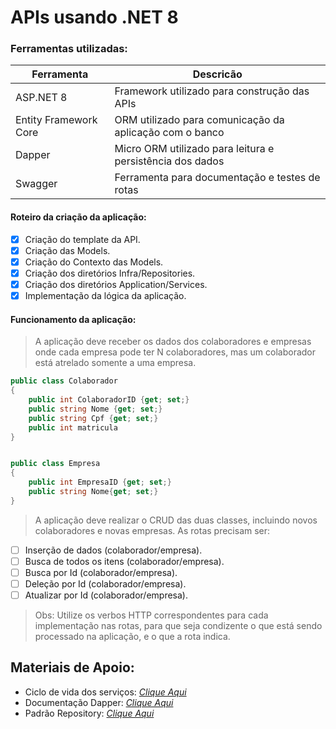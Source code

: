 # APIs usando .NET 8

### Ferramentas utilizadas:

|Ferramenta | Descricão |
|-----------|-----------|
|ASP.NET 8  | Framework utilizado para construção das APIs|
|Entity Framework Core | ORM utilizado para comunicação da aplicação com o banco|
|Dapper | Micro ORM utilizado para leitura e persistência dos dados|
|Swagger | Ferramenta para documentação e testes de rotas| 

#### Roteiro da criação da aplicação:
- [x] Criação do template da API.
- [X] Criação das Models.
- [X] Criação do Contexto das Models.
- [X] Criação dos diretórios Infra/Repositories.
- [X] Criação dos diretórios Application/Services.
- [X] Implementação da lógica da aplicação.
  
#### Funcionamento da aplicação:

> A aplicação deve receber os dados dos colaboradores e empresas onde cada empresa pode ter N colaboradores, mas um colaborador está atrelado somente a uma empresa.

```csharp
public class Colaborador
{
    public int ColaboradorID {get; set;}
    public string Nome {get; set;}
    public string Cpf {get; set;}
    public int matricula
}


public class Empresa
{
    public int EmpresaID {get; set;}
    public string Nome{get; set;}
}
```

> A aplicação deve realizar o CRUD das duas classes, incluindo novos colaboradores e novas empresas. As rotas precisam ser:

- [ ] Inserção de dados (colaborador/empresa).
- [ ] Busca de todos os itens (colaborador/empresa).
- [ ] Busca por Id (colaborador/empresa).
- [ ] Deleção por Id (colaborador/empresa).
- [ ] Atualizar por Id (colaborador/empresa).

> Obs: Utilize os verbos HTTP correspondentes para cada implementação nas rotas, para que seja condizente o que está sendo processado na aplicação, e o que a rota indica.


## Materiais de Apoio:

 - Ciclo de vida dos serviços: *[Clique Aqui](https://medium.com/@marcofsjrr/explorando-os-ciclos-de-vida-de-servi%C3%A7os-no-net-core-mecanismos-da-inje%C3%A7%C3%A3o-de-depend%C3%AAncia-b4609d616d53)*
 - Documentação Dapper: *[Clique Aqui](https://www.learndapper.com/)*
 - Padrão Repository: *[Clique Aqui](https://www.macoratti.net/11/10/net_pr1.htm)*

<!-- ## Desafio

*[Clique Aqui](https://sudden-manchego-90e.notion.site/APIs-usando-NET-8-1a0f51a76f4c80f68099dd3f867ccb61)* para acessar o desafio. -->

